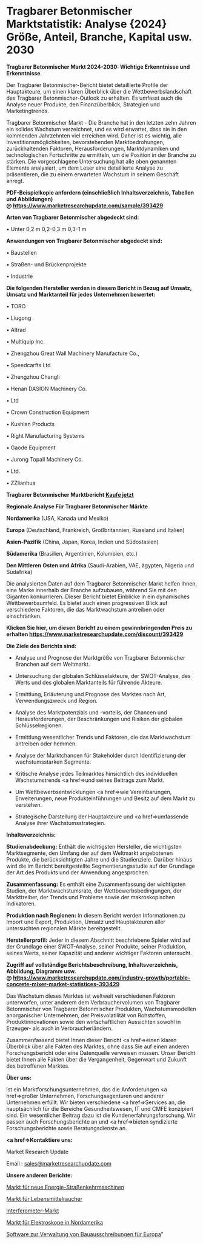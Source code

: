 # Tragbarer Betonmischer Marktstatistik: Analyse {2024} Größe, Anteil, Branche, Kapital usw. 2030

<strong>Tragbarer Betonmischer Markt 2024-2030: Wichtige Erkenntnisse und Erkenntnisse</strong>

Der Tragbarer Betonmischer-Bericht bietet detaillierte Profile der Hauptakteure, um einen klaren Überblick über die Wettbewerbslandschaft des Tragbarer Betonmischer-Outlook zu erhalten. Es umfasst auch die Analyse neuer Produkte, den Finanzüberblick, Strategien und Marketingtrends.

Tragbarer Betonmischer Markt - Die Branche hat in den letzten zehn Jahren ein solides Wachstum verzeichnet, und es wird erwartet, dass sie in den kommenden Jahrzehnten viel erreichen wird. Daher ist es wichtig, alle Investitionsmöglichkeiten, bevorstehenden Marktbedrohungen, zurückhaltenden Faktoren, Herausforderungen, Marktdynamiken und technologischen Fortschritte zu ermitteln, um die Position in der Branche zu stärken. Die vorgeschlagene Untersuchung hat alle oben genannten Elemente analysiert, um dem Leser eine detaillierte Analyse zu präsentieren, die zu einem erwarteten Wachstum in seinem Geschäft anregt.

<strong><b>PDF-Beispielkopie anfordern (einschließlich Inhaltsverzeichnis, Tabellen und Abbildungen) @ </b></strong><strong><a href=https://www.marketresearchupdate.com/sample/393429><strong>https://www.marketresearchupdate.com/sample/393429</u></a></strong></strong>

<strong>Arten von Tragbarer Betonmischer abgedeckt sind:</strong>

• Unter 0,2 m 0,2-0,3 m 0,3-1 m

<strong>Anwendungen von Tragbarer Betonmischer abgedeckt sind:</strong>

• Baustellen

• Straßen- und Brückenprojekte

• Industrie

<strong>Die folgenden Hersteller werden in diesem Bericht in Bezug auf Umsatz, Umsatz und Marktanteil für jedes Unternehmen bewertet:</strong>

• TORO

• Liugong

• Altrad

• Multiquip Inc.

• Zhengzhou Great Wall Machinery Manufacture Co.,

• Speedcarfts Ltd

• Zhengzhou Changli

• Henan DASION Machinery Co.

• Ltd

• Crown Construction Equipment

• Kushlan Products

• Right Manufacturing Systems

• Gaode Equipment

• Jurong Topall Machinery Co.

• Ltd.

• ZZlianhua

<strong>Tragbarer Betonmischer Marktbericht <a href=https://www.marketresearchupdate.com/buynow/393429>Kaufe jetzt</a></strong>

<strong>Regionale Analyse Für Tragbarer Betonmischer Märkte</strong>

<strong>Nordamerika</strong> (USA, Kanada und Mexiko)

<strong>Europa</strong> (Deutschland, Frankreich, Großbritannien, Russland und Italien)

<strong>Asien-Pazifik</strong> (China, Japan, Korea, Indien und Südostasien)

<strong>Südamerika</strong> (Brasilien, Argentinien, Kolumbien, etc.)

<strong>Den Mittleren</strong> <strong>Osten und Afrika</strong> (Saudi-Arabien, VAE, ägypten, Nigeria und Südafrika)

Die analysierten Daten auf dem Tragbarer Betonmischer Markt helfen Ihnen, eine Marke innerhalb der Branche aufzubauen, während Sie mit den Giganten konkurrieren. Dieser Bericht bietet Einblicke in ein dynamisches Wettbewerbsumfeld. Es bietet auch einen progressiven Blick auf verschiedene Faktoren, die das Marktwachstum antreiben oder einschränken.

<strong>Klicken Sie hier, um diesen Bericht zu einem gewinnbringenden Preis zu erhalten
</strong><strong><a href=https://www.marketresearchupdate.com/discount/393429>https://www.marketresearchupdate.com/discount/393429</b></u></strong></a>

<strong>Die Ziele des Berichts sind:</strong>

- Analyse und Prognose der Marktgröße von Tragbarer Betonmischer Branchen auf dem Weltmarkt.

- Untersuchung der globalen Schlüsselakteure, der SWOT-Analyse, des Werts und des globalen Marktanteils für führende Akteure.

- Ermittlung, Erläuterung und Prognose des Marktes nach Art, Verwendungszweck und Region.

- Analyse des Marktpotenzials und -vorteils, der Chancen und Herausforderungen, der Beschränkungen und Risiken der globalen Schlüsselregionen.

- Ermittlung wesentlicher Trends und Faktoren, die das Marktwachstum antreiben oder hemmen.

- Analyse der Marktchancen für Stakeholder durch Identifizierung der wachstumsstarken Segmente.

- Kritische Analyse jedes Teilmarktes hinsichtlich des individuellen Wachstumstrends <a href=>und</a> seines Beitrags zum Markt.

- Um Wettbewerbsentwicklungen <a href=>wie</a> Vereinbarungen, Erweiterungen, neue Produkteinführungen und Besitz auf dem Markt zu verstehen.

- Strategische Darstellung der Hauptakteure und <a href=>umfas</a>sende Analyse ihrer Wachstumsstrategien.

<strong>Inhaltsverzeichnis:</strong>

<strong>Studienabdeckung:</strong> Enthält die wichtigsten Hersteller, die wichtigsten Marktsegmente, den Umfang der auf dem Weltmarkt angebotenen Produkte, die berücksichtigten Jahre und die Studienziele. Darüber hinaus wird die im Bericht bereitgestellte Segmentierungsstudie auf der Grundlage der Art des Produkts und der Anwendung angesprochen.

<strong>Zusammenfassung:</strong> Es enthält eine Zusammenfassung der wichtigsten Studien, der Marktwachstumsrate, der Wettbewerbsbedingungen, der Markttreiber, der Trends und Probleme sowie der makroskopischen Indikatoren.

<strong>Produktion nach Regionen:</strong> In diesem Bericht werden Informationen zu Import und Export, Produktion, Umsatz und Hauptakteuren aller untersuchten regionalen Märkte bereitgestellt.

<strong>Herstellerprofil:</strong> Jeder in diesem Abschnitt beschriebene Spieler wird auf der Grundlage einer SWOT-Analyse, seiner Produkte, seiner Produktion, seines Werts, seiner Kapazität und anderer wichtiger Faktoren untersucht.

<strong><b>Zugriff auf vollständige Berichtsbeschreibung, Inhaltsverzeichnis, Abbildung, Diagramm usw. @ </b></strong><strong><a href=https://www.marketresearchupdate.com/industry-growth/portable-concrete-mixer-market-statistices-393429>https://www.marketresearchupdate.com/industry-growth/portable-concrete-mixer-market-statistices-393429</a></strong>

Das Wachstum dieses Marktes ist weltweit verschiedenen Faktoren unterworfen, unter anderem dem Verbrauchervolumen von Tragbarer Betonmischer von Tragbarer Betonmischer Produkten, Wachstumsmodellen anorganischer Unternehmen, der Preisvolatilität von Rohstoffen, Produktinnovationen sowie den wirtschaftlichen Aussichten sowohl in Erzeuger- als auch in Verbraucherländern.

Zusammenfassend bietet Ihnen dieser Bericht <a href=>einen</a> klaren Überblick über alle Fakten des Marktes, ohne dass Sie auf einen anderen Forschungsbericht oder eine Datenquelle verweisen müssen. Unser Bericht bietet Ihnen alle Fakten über die Vergangenheit, Gegenwart und Zukunft des betroffenen Marktes.

<strong>Über uns:</strong>

 ist ein Marktforschungsunternehmen, das die Anforderungen <a href=>großer</a> Unternehmen, Forschungsagenturen und anderer Unternehmen erfüllt. Wir bieten verschiedene <a href=>Services</a> an, die hauptsächlich für die Bereiche Gesundheitswesen, IT und CMFE konzipiert sind. Ein wesentlicher Beitrag dazu ist die Kundenerfahrungsforschung. Wir passen auch Forschungsberichte an und <a href=>bieten</a> syndizierte Forschungsberichte sowie Beratungsdienste an.

<strong><a href=>Kontaktiere uns:</a></strong>

Market Research Update

Email : sales@marketresearchupdate.com

<strong>Unsere anderen Berichte:</strong>

<a href=https://www.linkedin.com/pulse/new-energy-street-sweeper-market-size-growth-set-surge>Markt für neue Energie-Straßenkehrmaschinen</a>

<a href=https://www.linkedin.com/pulse/food-smokers-market-size-industry-growth>Markt für Lebensmittelraucher</a>

<a href=https://www.linkedin.com/pulse/interferometer-market-analysis-segment-region>Interferometer-Markt</a>

<a href=https://www.linkedin.com/pulse/north-america-electroscopes-market-2030-future>Markt für Elektroskope in Nordamerika</a>

<a href=https://www.linkedin.com/pulse/europe-construction-bid-management-software>Software zur Verwaltung von Bauausschreibungen für Europa</a>"
